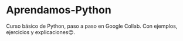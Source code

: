 # Aprendamos-Python
Curso básico de Python, paso a paso en Google Collab. Con ejemplos, ejercicios y explicaciones😊.
